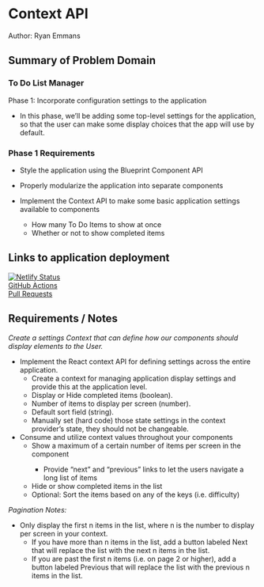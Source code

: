 # Context API

Author: Ryan Emmans

## Summary of Problem Domain

### To Do List Manager

Phase 1: Incorporate configuration settings to the application

- In this phase, we’ll be adding some top-level settings for the application, so that the user can make some display choices that the app will use by default.

### **Phase 1 Requirements**

- Style the application using the Blueprint Component API

- Properly modularize the application into separate components

- Implement the Context API to make some basic application settings available to components
  - How many To Do Items to show at once
  - Whether or not to show completed items

## Links to application deployment

[![Netlify Status](https://api.netlify.com/api/v1/badges/ea299ceb-2c3f-430b-9141-2413aa27cb00/deploy-status)](https://ryanemmans-todo-app.netlify.app/)  
[GitHub Actions](https://github.com/ryanemmans/todo-app/actions)  
[Pull Requests](https://github.com/ryanemmans/todo-app/pulls?q=is%3Apr+is%3Aclosed)  

## Requirements / Notes

*Create a settings Context that can define how our components should display elements to the User.*



- Implement the React context API for defining settings across the entire application.
  - Create a context for managing application display settings and provide this at the application level.
  - Display or Hide completed items (boolean).
  - Number of items to display per screen (number).
  - Default sort field (string).
  - Manually set (hard code) those state settings in the context provider’s state, they should not be changeable.
- Consume and utilize context values throughout your components
  - Show a maximum of a certain number of items per screen in the <List /> component
    - Provide “next” and “previous” links to let the users navigate a long list of items
  - Hide or show completed items in the list
  - Optional: Sort the items based on any of the keys (i.e. difficulty)

*Pagination Notes:*

- Only display the first n items in the list, where n is the number to display per screen in your context.
  - If you have more than n items in the list, add a button labeled Next that will replace the list with the next n items in the list.
  - If you are past the first n items (i.e. on page 2 or higher), add a button labeled Previous that will replace the list with the previous n items in the list.
